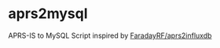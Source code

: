 # aprs2mysql
APRS-IS to MySQL Script inspired by [FaradayRF/aprs2influxdb](https://github.com/FaradayRF/aprs2influxdb)
